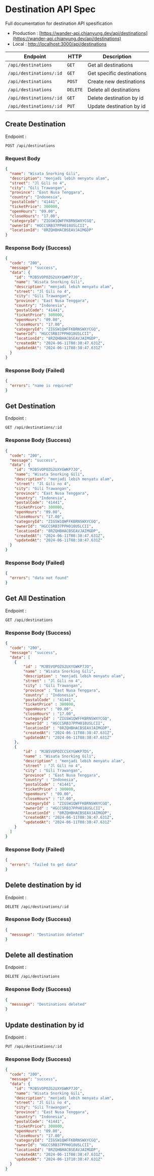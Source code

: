 # Destination API Spec

Full documentation for destination API spesification

- Production : [https://wander-api.chianyung.dev/api/destinations](https://wander-api.chianyung.dev/api/destinations)
- Local : [http://localhost:3000/api/destinations](http://localhost:3000/api/destinations)

| Endpoint                | HTTP     | Description               |
| ----------------------- | -------- | ------------------------- |
| `/api/destinations`     | `GET`    | Get all destinations      |
| `/api/destinations/:id` | `GET`    | Get specific destinations |
| `/api/destinations`     | `POST`   | Create new destinations   |
| `/api/destinations`     | `DELETE` | Delete all destinations   |
| `/api/destinations/:id` | `GET`    | Delete destination by id  |
| `/api/destinations/:id` | `PUT`    | Update destination by id  |

## Create Destination

Endpoint :

```http request
POST /api/destinations
```

### Request Body

```json
{
  "name": "Wisata Snorking Gili",
  "description": "menjadi lebih menyatu alam",
  "street": "Jl Gili no 4",
  "city": "Gili Trawangan",
  "province": "East Nusa Tenggara",
  "country": "Indonesia",
  "postalCode": "41441",
  "ticketPrice": 300000,
  "openHours": "09.00",
  "closeHours": "17.00",
  "categoryId": "ZIGSW1QWFFKBRNSWXYCGQ",
  "ownerId": "HGCCSRB37PPH018USLCII",
  "locationId": "8RZQHBHACBSEAVJAIMGDP"
}
```

### Response Body (Success)

```json
{
  "code": "200",
  "message": "success",
  "data": {
    "id": "MJB5VOPOZG2UXYGWKP7JO",
    "name": "Wisata Snorking Gili",
    "description": "menjadi lebih menyatu alam",
    "street": "Jl Gili no 4",
    "city": "Gili Trawangan",
    "province": "East Nusa Tenggara",
    "country": "Indonesia",
    "postalCode": "41441",
    "ticketPrice": 300000,
    "openHours": "09.00",
    "closeHours": "17.00",
    "categoryId": "ZIGSW1QWFFKBRNSWXYCGQ",
    "ownerId": "HGCCSRB37PPH018USLCII",
    "locationId": "8RZQHBHACBSEAVJAIMGDP",
    "createdAt": "2024-06-11T08:38:47.631Z",
    "updatedAt": "2024-06-11T08:38:47.631Z"
  }
}
```

### Response Body (Failed)

```json
{
  "errors": "name is required"
}
```

## Get Destination

Endpoint :

```http request
GET /api/destinations/:id
```

### Response Body (Success)

```json
{
  "code": "200",
  "message": "success",
  "data": {
    "id": "MJB5VOPOZG2UXYGWKP7JO",
    "name": "Wisata Snorking Gili",
    "description": "menjadi lebih menyatu alam",
    "street": "Jl Gili no 4",
    "city": "Gili Trawangan",
    "province": "East Nusa Tenggara",
    "country": "Indonesia",
    "postalCode": "41441",
    "ticketPrice": 300000,
    "openHours": "09.00",
    "closeHours": "17.00",
    "categoryId": "ZIGSW1QWFFKBRNSWXYCGQ",
    "ownerId": "HGCCSRB37PPH018USLCII",
    "locationId": "8RZQHBHACBSEAVJAIMGDP",
    "createdAt": "2024-06-11T08:38:47.631Z",
    "updatedAt": "2024-06-11T08:38:47.631Z"
  }
}
```

### Response Body (Failed)

```json
{
  "errors": "data not found"
}
```

## Get All Destination

Endpoint :

```http request
GET /api/destinations
```

### Response Body (Success)

```json
{
  "code": "200",
  "message": "success",
  "data": [
    {
        "id" : "MJB5VOPOZG2UXYGWKP7JO",
        "name" : "Wisata Snorking Gili",
        "description" : "menjadi lebih menyatu alam",
        "street" : "Jl Gili no 4",
        "city" : "Gili Trawangan",
        "province" : "East Nusa Tenggara",
        "country" : "Indonesia",
        "postalCode" : "41441",
        "ticketPrice" : 300000,
        "openHours" : "09.00",
        "closeHours" : "17.00",
        "categoryId" : "ZIGSW1QWFFKBRNSWXYCGQ",
        "ownerId" : "HGCCSRB37PPH018USLCII",
        "locationId" : "8RZQHBHACBSEAVJAIMGDP",
        "createdAt": "2024-06-11T08:38:47.631Z",
        "updatedAt": "2024-06-11T08:38:47.631Z"
    },
    {
        "id" : "MJB5VOPOZCCSXYGWKP7DS",
        "name" : "Wisata Snorking Gili",
        "description" : "menjadi lebih menyatu alam",
        "street" : "Jl Gili no 4",
        "city" : "Gili Trawangan",
        "province" : "East Nusa Tenggara",
        "country" : "Indonesia",
        "postalCode" : "41441",
        "ticketPrice" : 300000,
        "openHours" : "09.00",
        "closeHours" : "17.00",
        "categoryId" : "ZIGSW1QWFFKBRNSWXYCGQ",
        "ownerId" : "HGCCSRB37PPH018USLCII",
        "locationId" : "8RZQHBHACBSEAVJAIMGDP",
        "createdAt": "2024-06-11T08:38:47.631Z",
        "updatedAt": "2024-06-11T08:38:47.631Z"
    }
  ]
}
```

### Response Body (Failed)

```json
{
  "errors": "failed to get data"
}
```

## Delete destination by id

Endpoint :

```http request
DELETE /api/destinations/:id
```

### Response Body (Success)

```json
{
  "messsage": "Destination deleted"
}
```

## Delete all destination

Endpoint :

```http request
DELETE /api/destinations
```

### Response Body (Success)

```json
{
  "messsage": "Destinations deleted"
}
```

## Update destination by id

Endpoint :

```http request
PUT /api/destinations/:id
```

### Response Body (Success)

```json
{
  "code": "200",
  "message": "success",
  "data": {
    "id": "MJB5VOPOZG2UXYGWKP7JO",
    "name": "Wisata Snorking Gili",
    "description": "menjadi lebih menyatu alam",
    "street": "Jl Gili no 4",
    "city": "Gili Trawangan",
    "province": "East Nusa Tenggara",
    "country": "Indonesia",
    "postalCode": "41441",
    "ticketPrice": 300000,
    "openHours": "09.00",
    "closeHours": "17.00",
    "categoryId": "ZIGSW1QWFFKBRNSWXYCGQ",
    "ownerId": "HGCCSRB37PPH018USLCII",
    "locationId": "8RZQHBHACBSEAVJAIMGDP",
    "createdAt": "2024-06-11T08:38:47.631Z",
    "updatedAt": "2024-06-13T10:38:47.631Z"
  }
}
```
